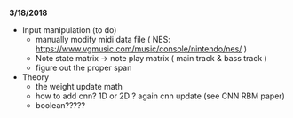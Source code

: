 **3/18/2018**

* Input manipulation (to do)
   * manually modify midi data file ( NES: https://www.vgmusic.com/music/console/nintendo/nes/ )
   * Note state matrix -> note play matrix ( main track & bass track )
   * figure out the proper span
* Theory
   * the weight update math
   * how to add cnn? 1D or 2D ? again cnn update (see CNN RBM paper)
   * boolean?????
